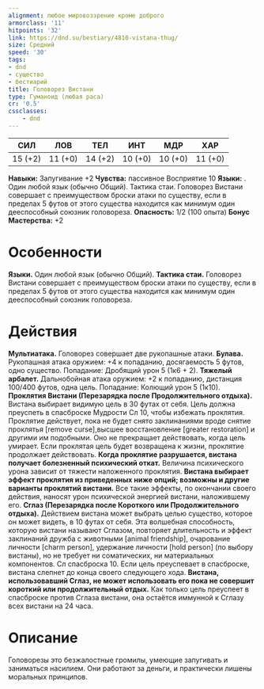 ```yaml
---
alignment: любое мировоззрение кроме доброго
armorclass: '11'
hitpoints: '32'
link: https://dnd.su/bestiary/4810-vistana-thug/
size: Средний
speed: '30'
tags:
- dnd
- существо
- бестиарий
title: Головорез Вистани
type: Гуманоид (любая раса)
cr: '0.5'
cssclasses:
    - dnd
---
```



| СИЛ | ЛОВ | ТЕЛ | ИНТ | МДР | ХАР |
|---|---|---|---|---|---|
| 15 (+2) | 11 (+0) | 14 (+2) | 10 (+0) | 10 (+0) | 11 (+0) |
**Навыки:** Запугивание +2
**Чувства:** пассивное Восприятие 10
**Языки:** . Один любой язык (обычно Общий).
Тактика стаи. Головорез Вистани совершает с преимуществом броски атаки по существу, если в пределах 5 футов от этого существа находится как минимум один дееспособный союзник головореза.
**Опасность:** 1/2 (100 опыта)
**Бонус Мастерства:** +2


# Особенности
**Языки.** Один любой язык (обычно Общий).
**Тактика стаи.** Головорез Вистани совершает с преимуществом броски атаки по существу, если в пределах 5 футов от этого существа находится как минимум один дееспособный союзник головореза.


# Действия
**Мультиатака.** Головорез совершает две рукопашные атаки.
**Булава.** Рукопашная атака оружием: +4 к попаданию, досягаемость 5 футов, одно существо. Попадание: Дробящий урон 5 (1к6 + 2).
**Тяжелый арбалет.** Дальнобойная атака оружием: +2 к попаданию, дистанция 100/400 футов, одна цель. Попадание: Колющий урон 5 (1к10).
**Проклятия Вистани (Перезарядка после Продолжительного отдыха).** Вистана выбирает видимую цель в 30 футах от себя. Цель должна преуспеть в спасброске Мудрости Сл 10, чтобы избежать проклятия. Проклятие действует, пока не будет снято заклинаниями вроде снятие проклятья [remove curse],высшее восстановление [greater restoration] и другими им подобными. Оно не прекращает действовать, когда цель умирает. Если проклятая цель будет возвращена к жизни, проклятие продолжает действовать.
**Когда проклятие разрушается, вистана получает болезненный психический откат.** Величина психического урона зависит от тяжести наложенного проклятия.
**Вистана выбирает эффект проклятия из приведенных ниже опций; возможны и другие варианты проклятий вистани.** Все такие эффекты, по окончании своего действия, наносят урон психической энергией вистани, наложившему его.
**Сглаз (Перезарядка после Короткого или Продолжительного отдыха).** Действием вистана может выбрать целью существо, которое он может видеть, в 10 футах от себя. Эта волшебная способность, которую вистани называют Сглазом, повторяет длительность и эффект заклинаний дружба с животными [animal friendship], очарование личности [charm person], удержание личности [hold person] (по выбору вистаны), но не требует ни соматических, ни материальных компонентов. Сл спасброска 10. Если цель преуспевает в спасброске, вистана слепнет до конца своего следующего хода.
**Вистана, использовавший Сглаз, не может использовать его пока не совершит короткий или продолжительный отдых.** Как только цель преуспеет в спасброске против Сглаза вистани, она остаётся иммунной к Сглазу всех вистани на 24 часа.


# Описание
Головорезы это безжалостные громилы, умеющие запугивать и заниматься насилием. Они работают за деньги, и практически лишены моральных принципов.